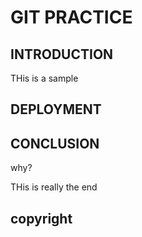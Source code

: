 # GIT PRACTICE

## INTRODUCTION

THis is a sample 
## DEPLOYMENT

## CONCLUSION

why? 

THis is really the end

## copyright